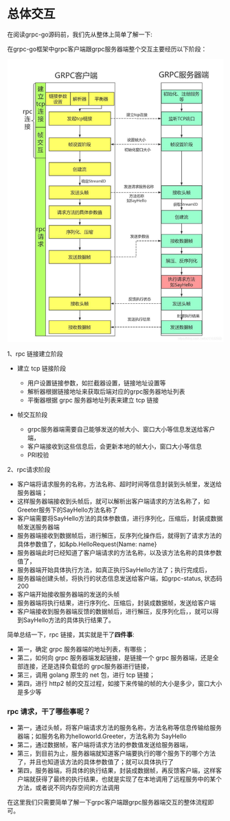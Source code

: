 # 总体交互

在阅读grpc-go源码前，我们先从整体上简单了解一下:

在grpc-go框架中grpc客户端跟grpc服务器端整个交互主要经历以下阶段：

![01总体连接流程](./markdownimage/01总体连接流程.png)

1、rpc 链接建立阶段

- 建立 tcp 链接阶段
  - 用户设置链接参数，如拦截器设置，链接地址设置等
  - 解析器根据链接地址来获取后端对应的grpc服务器地址列表
  - 平衡器根据 grpc 服务器地址列表来建立 tcp 链接

- 帧交互阶段
  - grpc服务器端需要自己能够发送的帧大小、窗口大小等信息发送给客户端，
  - 客户端接收到这些信息后，会更新本地的帧大小，窗口大小等信息
  - PRI校验



2、rpc请求阶段

- 客户端将请求服务的名称，方法名称、超时时间等信息封装到头帧里，发送给服务器端；
- 这样服务器端接收到头帧后，就可以解析出客户端请求的方法名称了，如Greeter服务下的SayHello方法名称了
- 客户端需要将SayHello方法的具体参数值，进行序列化，压缩后，封装成数据帧发送服务器端
- 服务器端接收到数据帧后，进行解压，反序列化操作后，就得到了请求方法的具体参数值了，如&pb.HelloRequest{Name: name}
- 服务器端此时已经知道了客户端请求的方法名称，以及该方法名称的具体参数值了，
- 服务器端开始具体执行方法，如真正执行SayHello方法了；执行完成后，
- 服务器端创建头帧，将执行的状态信息发送给客户端，如grpc-status, 状态码200
- 客户端开始接收服务器端的发送的头帧
- 服务器端将执行结果，进行序列化、压缩后，封装成数据帧，发送给客户端
- 客户端接收到服务器端反馈的数据帧后，进行解压，反序列化后，，就可以得到SayHello方法的具体执行结果了。



简单总结一下，rpc 链接，其实就是干了**四件事**:

- 第一，确定 grpc 服务器端的地址列表，有哪些；
- 第二，如何向 grpc 服务器端发起链接，是链接一个 grpc 服务器端，还是全部连接，还是选择负载低的 grpc服务器进行链接，
- 第三，调用 golang 原生的 net 包，进行 tcp 链接；
- 第四，进行 http2 帧的交互过程，如接下来传输的帧的大小是多少，窗口大小是多少等



### rpc 请求，干了哪些事呢？

- 第一，通过头帧，将客户端请求方法的服务名称，方法名称等信息传输给服务器端；如服务名称为helloworld.Greeter，方法名称为 SayHello
- 第二，通过数据帧，客户端将请求方法的参数值发送给服务器端，
- 第三，到目前为止，服务器端就知道客户端要执行的哪个服务下的哪个方法了，并且也知道该方法的具体参数值了；就可以具体执行了
- 第四，服务器端，将具体的执行结果，封装成数据帧，再反馈客户端，这样客户端就获得了最终的执行结果，也就是实现了在本地调用了远程服务中的某个方法，或者说不同内存空间的方法调用

在这里我们只需要简单了解一下grpc客户端跟grpc服务器端交互的整体流程即可。